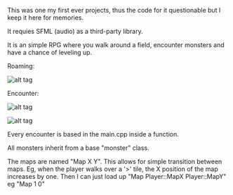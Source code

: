 This was one my first ever projects, thus the code for it questionable but I keep it here for memories.

It requies SFML (audio) as a third-party library.

It is an simple RPG where you walk around a field, encounter monsters and have a chance of leveling up.

Roaming:

![alt tag](http://puu.sh/nVAYR/fa528f5d53.png "Roaming.")

Encounter:

![alt tag](http://puu.sh/nVB2q/1007408c37.png "Encounter.")

![alt tag](http://puu.sh/nVB4e/f78be41bf1.png "Encounter.")

Every encounter is based in the main.cpp inside a function.

All monsters inherit from a base "monster" class.

The maps are named "Map X Y". This allows for simple transition between maps. Eg, when the player walks over a '>' tile, the X position of the map increases by one. Then I can just load up "Map Player::MapX Player::MapY" eg "Map 1 0"
